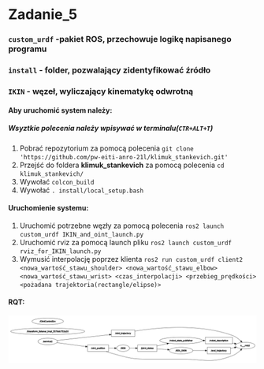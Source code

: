 # Zadanie_5

### `custom_urdf` -pakiet ROS, przechowuje logikę napisanego programu
### `install` - folder, pozwalający zidentyfikować źródło
### `IKIN` - węzeł, wyliczający kinematykę odwrotną
#### Aby uruchomić system należy:
##### Wsyztkie polecenia należy wpisywać w terminalu(`CTR+ALT+T`)
1. Pobrać repozytorium za pomocą polecenia `git clone 'https://github.com/pw-eiti-anro-21l/klimuk_stankevich.git'`
2. Przejść do foldera **klimuk_stankevich** za pomocą polecenia `cd klimuk_stankevich/`
3. Wywołać `colcon_build`
4. Wywołać `. install/local_setup.bash`
#### Uruchomienie systemu:
1. Uruchomić potrzebne węzły za pomocą polecenia `ros2 launch custom_urdf IKIN_and_oint_launch.py`
2. Uruchomić rviz za pomocą launch pliku `ros2 launch custom_urdf rviz_for_IKIN_launch.py`
3. Wymusić interpolację poprzez klienta `ros2 run custom_urdf client2 <nowa_wartość_stawu_shoulder> <nowa_wartość_stawu_elbow> <nowa_wartość_stawu_wrist> <czas_interpolacji> <przebieg_prędkości> <pożadana trajektoria(rectangle/elipse)>`

#### RQT:

![](./images/zad5/rqt.png)
